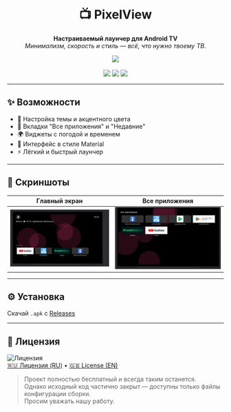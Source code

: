 <h1 align="center">📺 PixelView</h1>

<p align="center">
  <strong>Настраиваемый лаунчер для Android TV</strong><br/>
  <em>Минимализм, скорость и стиль — всё, что нужно твоему ТВ.</em>
</p>

<p align="center">
  <a href="./README.md"><img src="https://img.shields.io/badge/🇬🇧 Read in English-grey?style=for-the-badge" /></a>
</p>

<p align="center">
  <img src="https://img.shields.io/badge/Платформа-Android%20TV-green?style=flat-square" />
  <img src="https://img.shields.io/badge/Сделано%20на-Java-blue?style=flat-square" />
  <img src="https://img.shields.io/badge/license-PixelSmith%20Custom-red?style=flat-square" />
</p>

---

## ✨ Возможности

- 🎨 Настройка темы и акцентного цвета  
- 📁 Вкладки "Все приложения" и "Недавние"  
- 🌍 Виджеты с погодой и временем  
- 📱 Интерфейс в стиле Material  
- ⚡ Лёгкий и быстрый лаунчер  

---

## 📸 Скриншоты

| Главный экран | Все приложения |
|---------------|-----------------|
| ![Главный экран](screenshots/main.jpg) | ![Все приложения](screenshots/allapps.jpg) |

---

## ⚙️ Установка

Скачай `.apk` с [Releases](https://github.com/PixelSmith-tech/PixelView/releases)  

---

## 📜 Лицензия

![Лицензия](https://img.shields.io/badge/license-PixelSmith%20Custom-red?style=flat-square)  
[🇷🇺 Лицензия (RU)](LICENSE_RU.md) • [🇬🇧 License (EN)](LICENSE_EN.md)

> Проект полностью бесплатный и всегда таким останется.  
> Однако исходный код частично закрыт — доступны только файлы конфигурации сборки.  
> Просим уважать нашу работу.
